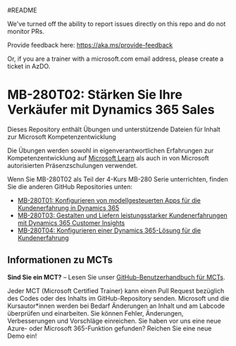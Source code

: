 #README

We've turned off the ability to report issues directly on this repo and do not monitor PRs.

Provide feedback here: https://aka.ms/provide-feedback

Or, if you are a trainer with a microsoft.com email address, please create a ticket in AzDO.

# MB-280T02: Stärken Sie Ihre Verkäufer mit Dynamics 365 Sales

Dieses Repository enthält Übungen und unterstützende Dateien für Inhalt zur Microsoft Kompetenzentwicklung

Die Übungen werden sowohl in eigenverantwortlichen Erfahrungen zur Kompetenzentwicklung auf [Microsoft Learn](https://learn.microsoft.com) als auch in von Microsoft autorisierten Präsenzschulungen verwendet.

Wenn Sie MB-280T02 als Teil der 4-Kurs MB-280 Serie unterrichten, finden Sie die anderen GitHub Repositories unten:
- [MB-280T01: Konfigurieren von modellgesteuerten Apps für die Kundenerfahrung in Dynamics 365](https://github.com/MicrosoftLearning/MB-280T01-Configure-Dynamics-365-customer-experience-model-driven-apps)
- [MB-280T03: Gestalten und Liefern leistungsstarker Kundenerfahrungen mit Dynamics 365 Customer Insights](https://github.com/MicrosoftLearning/MB-280T03-Design-and-deliver-powerful-customer-experiences-with-Dynamics-365-Customer-Insights)
- [MB-280T04: Konfigurieren einer Dynamics 365-Lösung für die Kundenerfahrung](https://github.com/MicrosoftLearning/MB-280T04-Configure-a-Dynamics-365-customer-experience-solution)


## Informationen zu MCTs

**Sind Sie ein MCT?** – Lesen Sie unser [GitHub-Benutzerhandbuch für MCTs](https://microsoftlearning.github.io/MCT-User-Guide/).

Jeder MCT (Microsoft Certified Trainer) kann einen Pull Request bezüglich des Codes oder des Inhalts im GitHub-Repository senden. Microsoft und die Kursautor*innen werden bei Bedarf Änderungen an Inhalt und am Labcode überprüfen und einarbeiten. Sie können Fehler, Änderungen, Verbesserungen und Vorschläge einreichen. Sie haben vor uns eine neue Azure- oder Microsoft 365-Funktion gefunden? Reichen Sie eine neue Demo ein!
